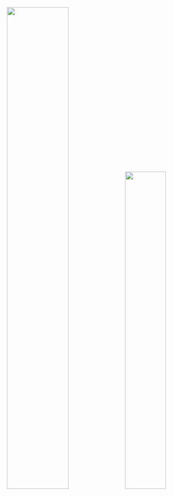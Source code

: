 <!-- ![Profile views](https://gpvc.arturio.dev/tae898) -->

<!-- [![Tae's GitHub stats](https://github-readme-stats.vercel.app/api?username=tae898&show_icons=true&count_private=true)](https://github.com/tae898)

[![Top Langs](https://github-readme-stats.vercel.app/api/top-langs/?username=tae898)](https://github.com/tae898)
 -->
<p align="center">

<img width="53%"  src="https://github-readme-stats.vercel.app/api?username=tae898&count_private=true&show_icons=true&include_all_commits=false&hide_border=true&hide_title=true&theme=dracula" />

<img width="43%"  src="https://github-readme-streak-stats.herokuapp.com/?user=tae898&hide_border=true" />

</p>
